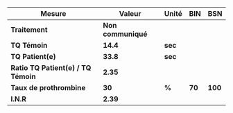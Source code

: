 |               Mesure              |      Valeur      | Unité |  BIN |  BSN  |
|-----------------------------------|------------------|-------|------|-------|
|           **Traitement**          |**Non communiqué**|       |      |       |
|           **TQ Témoin**           |     **14.4**     |**sec**|      |       |
|         **TQ Patient(e)**         |     **33.8**     |**sec**|      |       |
|**Ratio TQ Patient(e) / TQ Témoin**|     **2.35**     |       |      |       |
|      **Taux de prothrombine**     |      **30**      | **%** |**70**|**100**|
|             **I.N.R**             |     **2.39**     |       |      |       |